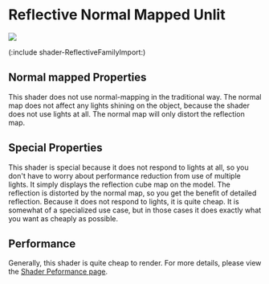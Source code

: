 Reflective Normal Mapped Unlit
==============================


![](http://docwiki.hq.unity3d.com/uploads/Main/Shaders./Shader-ReflBumpUnlit.png)  

(:include shader-ReflectiveFamilyImport:)

Normal mapped Properties
------------------------


This shader does not use normal-mapping in the traditional way.  The normal map does not affect any lights shining on the object, because the shader does not use lights at all.  The normal map will only distort the reflection map.

Special Properties
------------------


This shader is special because it does not respond to lights at all, so you don't have to worry about performance reduction from use of multiple lights. It simply displays the reflection cube map on the model. The reflection is distorted by the normal map, so you get the benefit of detailed reflection.  Because it does not respond to lights, it is quite cheap.  It is somewhat of a specialized use case, but in those cases it does exactly what you want as cheaply as possible.

Performance
-----------


Generally, this shader is quite cheap to render.  For more details, please view the [Shader Peformance page](shader-Performance.html).
